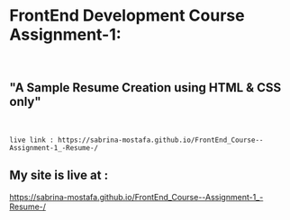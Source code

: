 # FrontEnd Development Course Assignment-1:
<br>

## "A Sample Resume Creation using HTML & CSS only"
<br/>

    live link : https://sabrina-mostafa.github.io/FrontEnd_Course--Assignment-1_-Resume-/

## My site is live at :
https://sabrina-mostafa.github.io/FrontEnd_Course--Assignment-1_-Resume-/
